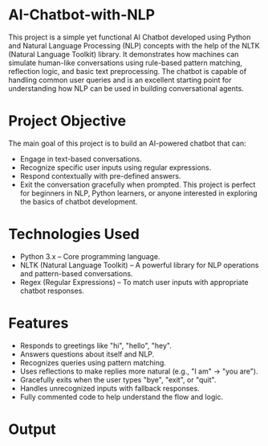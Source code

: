 # AI-Chatbot-with-NLP
This project is a simple yet functional AI Chatbot developed using Python and Natural Language Processing (NLP) concepts with the help of the NLTK (Natural Language Toolkit) library. It demonstrates how machines can simulate human-like conversations using rule-based pattern matching, reflection logic, and basic text preprocessing. The chatbot is capable of handling common user queries and is an excellent starting point for understanding how NLP can be used in building conversational agents.

# Project Objective
The main goal of this project is to build an AI-powered chatbot that can:
- Engage in text-based conversations.
- Recognize specific user inputs using regular expressions.
- Respond contextually with pre-defined answers.
- Exit the conversation gracefully when prompted.
This project is perfect for beginners in NLP, Python learners, or anyone interested in exploring the basics of chatbot development.

# Technologies Used
- Python 3.x – Core programming language.
- NLTK (Natural Language Toolkit) – A powerful library for NLP operations and pattern-based conversations.
- Regex (Regular Expressions) – To match user inputs with appropriate chatbot responses.

# Features
- Responds to greetings like "hi", "hello", "hey".
- Answers questions about itself and NLP.
- Recognizes queries using pattern matching.
- Uses reflections to make replies more natural (e.g., "I am" → "you are").
- Gracefully exits when the user types "bye", "exit", or "quit".
- Handles unrecognized inputs with fallback responses.
- Fully commented code to help understand the flow and logic.

# Output


